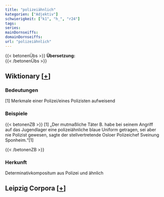 ```yaml
---
title: "polizeiähnlich"
kategorien: ["Adjektiv"]
schwierigkeit: ["k1", "h_", "r24"]
tags:
series:
mainDornseiffs:
domainDornseiffs:
url: "polizeiähnlich"
---
```


{{< betonenÜbs >}}
**Übersetzung:**  
{{< /betonenÜbs >}}

## Wiktionary [[+](https://de.wiktionary.org/wiki/polizeiähnlich)]

### Bedeutungen
[1] Merkmale einer Polizei/eines Polizisten aufweisend  

### Beispiele
{{< betonenZB >}}
[1] „Der mutmaßliche Täter B. habe bei seinem Angriff auf das Jugendlager eine polizeiähnliche blaue Uniform getragen, sei aber nie Polizist gewesen, sagte der stellvertretende Osloer Polizeichef Sveinung Sponheim.“[1]  

{{< /betonenZB >}}
### Herkunft
Determinativkompositum aus Polizei und ähnlich  


## Leipzig Corpora [[+](https://corpora.uni-leipzig.de/en/res?word=polizeiähnlich&corpusId=deu_newscrawl-public_2018)]

